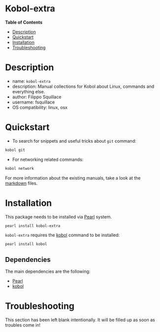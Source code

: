 Kobol-extra
===========

**Table of Contents**
- [Description](#description)
- [Quickstart](#quickstart)
- [Installation](#installation)
- [Troubleshooting](#troubleshooting)

Description
===========

- name: `kobol-extra`
- description: Manual collections for Kobol about Linux, commands and everything else.
- author: Filippo Squillace
- username: fsquillace
- OS compatibility: linux, osx

Quickstart
==========

- To search for snippets and useful tricks about `git` command:

```sh
kobol git
```

- For networking related commands:

```sh
kobol network
```

For more information about the existing manuals, take a look at the [markdown](markdown) files.


Installation
============
This package needs to be installed via [Pearl](https://github.com/pearl-core/pearl) system.

```sh
pearl install kobol-extra
```

`kobol-extra` requires the [kobol](https://github.com/pearl-hub/kobol)
command to be installed:

```sh
pearl install kobol
```

Dependencies
------------
The main dependencies are the following:

- [Pearl](https://github.com/pearl-core/pearl)
- [kobol](https://github.com/pearl-hub/kobol)

Troubleshooting
===============
This section has been left blank intentionally.
It will be filled up as soon as troubles come in!
